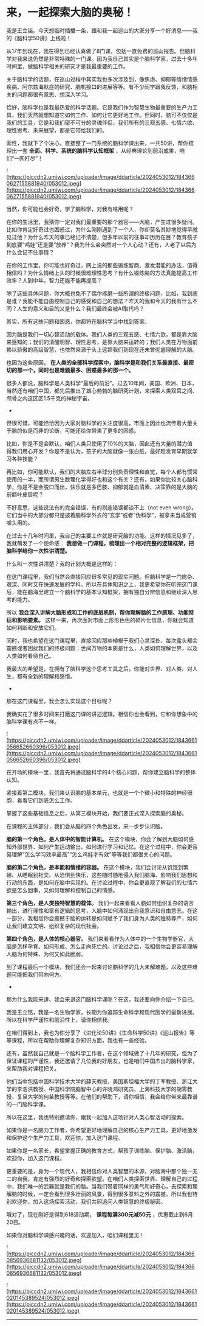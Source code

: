 # 来，一起探索大脑的奥秘！

我是王立铭。今天想临时插播一条，跟和我一起巡山的大家分享一个好消息——我的《脑科学50讲》上线啦！

从17年到现在，我在得到已经认真做了8门课，包括一直免费的巡山报告。但脑科学对我来说仍然是非常特殊的一门课。因为我自己其实是个脑科学家，过去十多年时间里，做脑科学相关的研究才是我最重要的工作。

关于脑科学的话题，在巡山过程中其实我也多次涉及到，像焦虑、抑郁等情绪情感疾病、阿尔兹海默症的研究、脑机接口的进展等等。有不少同学跟我反馈，和脑相关的问题都很有意思、想深入学习。

恰好，脑科学也是我最热爱的科学话题。它是我们作为智慧生物最重要的生产力工具，我们天然就想知道它如何工作、如何让它更好地工作。但同时，脑可不仅仅是我们的工具，它是和我们密不可分的灵魂伴侣，我们所有的三观五感、七情六欲、理性思考、未来展望，都是它带给我们的。

索性，我就下了个决心，直接整了一门系统的脑科学课出来，一共50讲，帮你梳理出一套 **全面、科学、系统的脑科学认知框架** ，从经典理论到前沿成果，咱们“一网打尽”！

![https://piccdn2.umiwi.com/uploader/image/ddarticle/2024053012/1843660627155881940/053012.jpeg](https://piccdn2.umiwi.com/uploader/image/ddarticle/2024053012/1843660627155881940/053012.jpeg)

当然，你可能也会好奇，学了脑科学，对我有啥用呢？

在你的生活里，我猜你一定对我们最重要的那个器官——大脑，产生过很多疑问。比如你肯定好奇过也困惑过，为什么刚刚遇到了一个人，你却莫名其妙地觉得早就见过他？为什么昨天的事已经记不清楚，但多年以前的往事却历历在目？教育孩子到底要“鸡娃”还是要“放养”？我为什么会突然对一个人心动？还有，人老了以后为什么会记不住事情？

在你的工作里，你可能也好奇过，网上说的那些锻炼智商、激发潜能的办法，值得相信吗？为什么情绪上头的时候很难理性思考？有什么锻炼脑的方法真能提高工作效率？人到中年，智力还能不能再提高？

除了这些具体问题，你大概也免不了偶尔琢磨一些所谓的终极问题，比如，我到底是谁？我能不能自由控制自己的感受和自己的想法？昨天的我和今天的我有什么不同？人生的意义和目的又是什么？我们最终会被AI取代吗？

其实，所有这些问题和困惑，你都将在脑科学当中找到答案。

因为脑是我们一切心智活动的载体。我们人类的三观五感、七情六欲，都是靠大脑来感知的；我们的清醒明智、理性思考，是靠大脑来运转的；我们人类在万物面前赖以骄傲的高级智慧，也依然来源于头上这颗我们到现在还未曾彻底理解的大脑。

也因为这些原因， **在人类的全部科学探索中，脑科学是和我们关系最直接、最密切的那一个，同时也是难题最多、困惑最多的那一个。**

很多人都说，脑科学是人类科学“最后的前沿”。过去10年间，美国、欧洲、日本，当然还有咱们中国，都先后推出了雄心勃勃的脑研究计划，来探索人类双耳之间、颅骨之内这区区1.5千克的神秘宇宙。

*

但很可惜，可能恰恰因为大家对脑科学的关注度很高，市面上因此也流传着大量关于脑的似是而非的论断，可能还给你带来了更多的困惑。

比如，你是不是会默认，咱们人类只使用了10%的大脑，因此还有大量的潜力值得我们用心开发？你是不是认为，孩子的大脑就像一张白纸，最好趁发育早期就学习各种技能？

再比如，你可能默认，我们的大脑左右半球分别负责理性和直觉，每个人都有惯常使用的一半，而所谓男生数理化学得好也和这个有关？还有，如果你比较关心脑科学，你是不是会脱口而出，快乐就是多巴胺、抑郁就是血清素、决策靠的是大脑的前额叶皮层呢？

不好意思，这些说法有的完全错误，有的则连错误都谈不上（not even wrong）。它们当中的大部分都只是披着脑科学外衣的“玄学”或者“伪科学”，被拿来当成营销噱头用的。

在过去十几年时间里，我自己的主要工作就是研究脑的功能。这样的情况见多了，我就萌发了一个使命感： **我想做一门课程，梳理出一个相对完整的逻辑框架，把脑科学给你一次性讲清楚。**

什么叫一次性讲清楚？我的计划大概是这样的：

在这门课程里，我们当然会直接回应很多常见的现实问题。但脑科学是一门庞杂、艰深、同时又在快速发展的学科。所以在具体知识之上，我更希望你在听完这门课后，能在脑海里建立一个脑科学的基本认知框架，拥有独自分辨信息和继续深入思考的能力。

所以 **我会深入讲解大脑形成和工作的底层机制，帮你理解脑的工作原理、功能特征和影响要素。** 这样一来，再次面对市面上形形色色的碎片化信息，你就会知道如何判断和安放它们。

同时，我也希望在这门课程里，直接回应那些植根于我们心灵深处、每次露头都会震撼或者困扰我们的终极问题：世间万物的本质是什么，人类如何理解世界，以及人类如何看待自己。

我最大的希望是，在拥有了脑科学这个思考工具之后，你能对世界、对人类、对人生，都有全新的理解和感悟。

*

那在这门课程里，我会怎么实现这个目标呢？

我确实花了很多时间来打磨这门课的讲述逻辑。相信你也会看到，它和你想象中的脑科学课有点不一样。

![https://piccdn2.umiwi.com/uploader/image/ddarticle/2024053012/1843661056652660396/053012.jpeg](https://piccdn2.umiwi.com/uploader/image/ddarticle/2024053012/1843661056652660396/053012.jpeg)

在开场的模块一里，我首先将通过脑科学的4个核心问题，帮你建立脑科学的整体认知。

紧接着第二模块，我们来认识脑的基本单元，也就是一个个微小和特殊的神经细胞，看看它们到底怎么工作。

掌握了这些基础信息之后，从第三模块开始，我们要正式深入探索脑的奥秘。

在课程的主体部分，我们会从脑的四个角色出发，来一步步认识脑。

 **脑的第一个角色，是人体中的智能计算机。** 在这个模块，你会了解到大脑如何感知外部世界、如何产生运动输出、如何进行学习和记忆。在这个过程中，你会更容易理解“怎么学习效率最高”“怎么鸡娃才有效”等等我们都很关心的问题。

 **脑的第二个角色，是本能和情绪的容器。** 在这个模块，我们会讨论从饥饿到繁殖、从睡眠到社交、从恐惧到快乐，这些随时随地侵入我们脑海、影响我们思想和行动的东西，是如何在脑中实现的。在讨论过程中，你会更直观了解我们的七情六欲是怎么回事，又如何理解和控制自己的情感。

 **第三个角色，是人类独特智慧的载体。** 我们一起来看看人脑如何组织复杂的语言输出，进行理性和富有逻辑的思考，人脑中如何涌现出自我意识和自由意志。在这一部分，我相信你会震撼于脑的运转是如何赋予了我们身为人类的独特尊严，如何让我们建立文明、组织复杂的现代社会。

 **第四个角色，是人体的核心器官。** 我们来看看作为人体中的一个生物学器官，大脑是怎样孕育、如何形成、怎么走向死亡的。讨论过之后，我相信你会更容易理解人脑为何特殊、为何又如此脆弱。

到了课程最后一个模块，我们还会一起来讨论脑科学的几大未解难题，以及这些难题可能把我们带向何方。

*

那为什么我能来讲、我会来讲这门脑科学课呢？在这，我还要向你介绍一下自己。

我是王立铭，我是一名生物学家，长期为你追踪生命科学和现代医学的最新进展。所以在科学严谨性和前沿性上，请你相信我。

在咱们得到上，我也为你分享了《进化论50讲》《生命科学50讲》《巡山报告》等等课程，所以在帮助你理解复杂知识方面，我也有一些经验。

还有，虽然我自己就是一个脑科学工作者，在这个领域做了十几年的研究，但为了保证课程的严谨性，我还邀请了几位我的好朋友，也是咱们中国杰出的脑科学家，来帮助我对课程把关。

他们当中包括中国科学技术大学的薛天教授、美国斯坦福大学的丁军教授、浙江大学的李浩洪教授、中国科学院脑智中心的许晓鸿研究员、上海科技大学的胡霁教授、复旦大学的何苗教授等等。在他们的帮助下，请你相信，我会给你带来最靠谱的一门脑科学课。

所以在这里，我也特别邀请你，跟我一起加入这场针对人类心智活动的探索。

如果你是一名脑力工作者，你希望更好地理解自己的核心生产力工具，更好地激发和保护这个生产力工具，欢迎你，加入这门课程。

如果你是一名家长，希望掌握正确的教育方式，帮孩子训练脑、保护脑、激活脑，欢迎你，加入这门课程。

更重要的是，身为一个现代人，我相信你对人类智慧的本源，对脑海中那个独一无二的自我，肯定有强烈的好奇和探索欲望。在咱们人类探索世界、理解自己的过程中，我们唯一的武器就是我们的脑。当我们带着同样的勇气和好奇心，去探索和理解脑的时候，一定会看到很多壮丽的风景，得到很多意料之外的震撼。所以我也特别欢迎你，加入这场探索活动，我们共同追问人类智慧的终极秘密。

哦对了，现在刚好是得到618活动期， **课程每满300元减50元** ，优惠截止到6月20日。

如果你对脑科学课感兴趣的话，欢迎加入，咱们课程里见！

![https://piccdn2.umiwi.com/uploader/image/ddarticle/2024053012/1843660856936681132/053012.jpeg](https://piccdn2.umiwi.com/uploader/image/ddarticle/2024053012/1843660856936681132/053012.jpeg)

![https://piccdn2.umiwi.com/uploader/image/ddarticle/2024053012/1843661020145389524/053012.jpeg](https://piccdn2.umiwi.com/uploader/image/ddarticle/2024053012/1843661020145389524/053012.jpeg)

---
